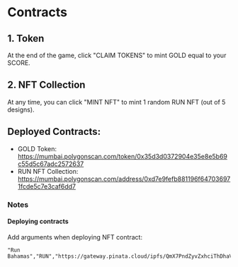 # Contracts

## 1. Token

At the end of the game, click "CLAIM TOKENS" to mint GOLD equal to your SCORE.

## 2. NFT Collection

At any time, you can click "MINT NFT" to mint 1 random RUN NFT (out of 5 designs).

## Deployed Contracts:

- GOLD Token: https://mumbai.polygonscan.com/token/0x35d3d0372904e35e8e5b69c55d5c67adc2572637
- RUN NFT Collection: https://mumbai.polygonscan.com/address/0xd7e9fefb881196f647036971fcde5c7e3caf6dd7

### Notes

#### Deploying contracts

Add arguments when deploying NFT contract:
```
"Run Bahamas","RUN","https://gateway.pinata.cloud/ipfs/QmX7PndZyvZxhciThDhaV1H29DEZYvPZpbpj5Xv7ByUPLK/"
```